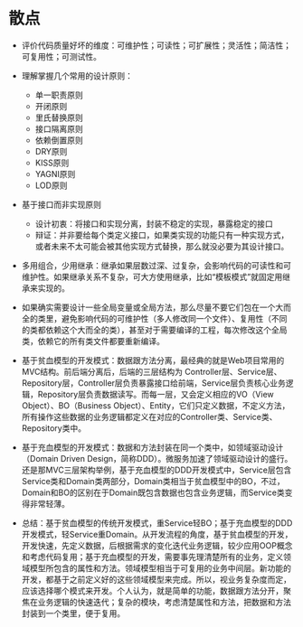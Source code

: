 # 散点
- 评价代码质量好坏的维度：可维护性；可读性；可扩展性；灵活性；简洁性；可复用性；可测试性。
- 理解掌握几个常用的设计原则：
    - 单一职责原则
    - 开闭原则
    - 里氏替换原则
    - 接口隔离原则
    - 依赖倒置原则
    - DRY原则
    - KISS原则
    - YAGNI原则
    - LOD原则
- 基于接口而非实现原则
    - 设计初衷：将接口和实现分离，封装不稳定的实现，暴露稳定的接口
    - 辩证：并非要给每个类定义接口，如果类实现的功能只有一种实现方式，或者未来不太可能会被其他实现方式替换，那么就没必要为其设计接口。
- 多用组合，少用继承：继承如果层数过深、过复杂，会影响代码的可读性和可维护性。如果继承关系不复杂，可大方使用继承，比如“模板模式”就固定用继承来实现的。
- 如果确实需要设计一些全局变量或全局方法，那么尽量不要它们包在一个大而全的类里，避免影响代码的可维护性（多人修改同一个文件）、复用性（不同的类都依赖这个大而全的类），甚至对于需要编译的工程，每次修改这个全局类，依赖它的所有类文件都要重新编译。

- 基于贫血模型的开发模式：数据跟方法分离，最经典的就是Web项目常用的MVC结构。前后端分离后，后端的三层结构为 Controller层、Service层、Repository层，Controller层负责暴露接口给前端，Service层负责核心业务逻辑，Repository层负责数据读写。而每一层，又会定义相应的VO（View Object）、BO（Business Object）、Entity，它们只定义数据，不定义方法，所有操作这些数据的业务逻辑都定义在对应的Controller类、Service类、Repository类中。
- 基于充血模型的开发模式：数据和方法封装在同一个类中，如领域驱动设计（Domain Driven Design，简称DDD）。微服务加速了领域驱动设计的盛行。还是那MVC三层架构举例，基于充血模型的DDD开发模式中，Service层包含Service类和Domain类两部分，Domain类相当于贫血模型中的BO，不过，Domain和BO的区别在于Domain既包含数据也包含业务逻辑，而Service类变得非常轻薄。
- 总结：基于贫血模型的传统开发模式，重Service轻BO；基于充血模型的DDD开发模式，轻Service重Domain。从开发流程的角度，基于贫血模型的开发，开发快速，先定义数据，后根据需求的变化迭代业务逻辑，较少应用OOP概念和考虑代码复用；基于充血模型的开发，需要事先理清楚所有的业务，定义领域模型所包含的属性和方法。领域模型相当于可复用的业务中间层。新功能的开发，都基于之前定义好的这些领域模型来完成。所以，视业务复杂度而定，应该选择哪个模式来开发。个人认为，就是简单的功能，数据跟方法分开，聚焦在业务逻辑的快速迭代；复杂的模块，考虑清楚属性和方法，把数据和方法封装到一个类里，便于复用。